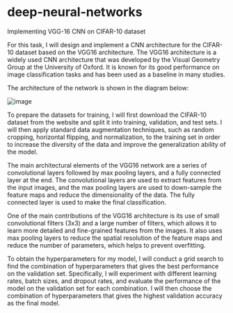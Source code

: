 # deep-neural-networks
Implementing VGG-16 CNN on CIFAR-10 dataset

For this task, I will design and implement a CNN architecture for the CIFAR-10 dataset based on the VGG16 architecture. The VGG16 architecture is a widely used CNN architecture that was developed by the Visual Geometry Group at the University of Oxford. It is known for its good performance on image classification tasks and has been used as a baseline in many studies.

The architecture of the network is shown in the diagram below:

![image](https://user-images.githubusercontent.com/26443167/210189532-46ae182e-da96-41a3-96b6-ef42d1bd78e5.png)

To prepare the datasets for training, I will first download the CIFAR-10 dataset from the website and split it into training, validation, and test sets. I will then apply standard data augmentation techniques, such as random cropping, horizontal flipping, and normalization, to the training set in order to increase the diversity of the data and improve the generalization ability of the model.

The main architectural elements of the VGG16 network are a series of convolutional layers followed by max pooling layers, and a fully connected layer at the end. The convolutional layers are used to extract features from the input images, and the max pooling layers are used to down-sample the feature maps and reduce the dimensionality of the data. The fully connected layer is used to make the final classification.

One of the main contributions of the VGG16 architecture is its use of small convolutional filters (3x3) and a large number of filters, which allows it to learn more detailed and fine-grained features from the images. It also uses max pooling layers to reduce the spatial resolution of the feature maps and reduce the number of parameters, which helps to prevent overfitting.

To obtain the hyperparameters for my model, I will conduct a grid search to find the combination of hyperparameters that gives the best performance on the validation set. Specifically, I will experiment with different learning rates, batch sizes, and dropout rates, and evaluate the performance of the model on the validation set for each combination. I will then choose the combination of hyperparameters that gives the highest validation accuracy as the final model.
